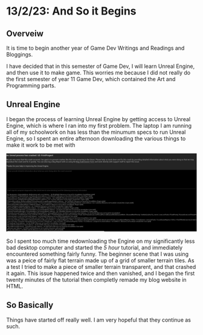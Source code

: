<div style="width: 40%; padding: 20px; background-color: lightgray; float: left; margin-left: -50%; margin-top: -180px;">
  [Home](../Y12-Game-Dev-Blog/index.md)
</div>




# 13/2/23: And So it Begins

## Overveiw

It is time to begin another year of Game Dev Writings and Readings and Bloggings.

I have decided that in this semester of Game Dev, I will learn Unreal Engine, and then use it to make game. This worries me because I did not really do the first semester of year 11 Game Dev, which contained the Art and Programming parts.

## Unreal Engine

I began the process of learning Unreal Engine by getting access to Unreal Engine, which is where I ran into my first problem. The laptop I am running all of my schoolwork on has less than the minumum specs to run Unreal Engine, so I spent an entire afternoon downloading the various things to make it work to be met with

<img src="Images/Unreal Process has crashed.png" title="Unreal Process has Crashed.png" width="700"/>


So I spent too much time redownloading the Engine on my significantly less bad desktop computer and started the *5 hour* tutorial, and immediately encountered something fairly funny. The beginner scene that I was using was a peice of fairly flat terrain made up of a grid of smaller terrain tiles. As a test I tried to make a piece of smaller terrain transparent, and that crashed it again. This issue happened twice and then vanished, and I began the first twenty minutes of the tutorial then completly remade my blog website in HTML.

## So Basically

Things have started off really well. I am very hopeful that they continue as such. 
